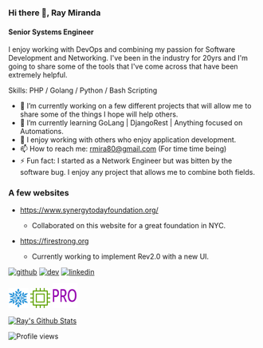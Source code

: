 ### Hi there 👋, Ray Miranda
#### Senior Systems Engineer

I enjoy working with DevOps and combining my passion for Software Development and Networking. I've been in the industry for 20yrs and I'm going to share some of the tools that I've come across that have been extremely helpful.

Skills: PHP / Golang / Python / Bash Scripting

- 🔭 I’m currently working on a few different projects that will allow me to share some of the things I hope will help others. 
- 🌱 I’m currently learning GoLang | DjangoRest | Anything focused on Automations. 
- 👯 I enjoy working with others who enjoy application development. 
- 📫 How to reach me: rmira80@gmail.com (For time time being) 
- ⚡ Fun fact: I started as a Network Engineer but was bitten by the software bug. I enjoy any project that allows me to combine both fields. 

### A few websites

- https://www.synergytodayfoundation.org/
  - Collaborated on this website for a great foundation in NYC.

- https://firestrong.org
  - Currently working to implement Rev2.0 with a new UI.


[<img src='https://cdn.jsdelivr.net/npm/simple-icons@3.0.1/icons/github.svg' alt='github' height='40'>](https://github.com/https://github.com/raymiranda)  [<img src='https://cdn.jsdelivr.net/npm/simple-icons@3.0.1/icons/dev-dot-to.svg' alt='dev' height='40'>](https://dev.to/https://dev.to/raymiranda)  [<img src='https://cdn.jsdelivr.net/npm/simple-icons@3.0.1/icons/linkedin.svg' alt='linkedin' height='40'>](https://www.linkedin.com/in/https://www.linkedin.com/in/raymiranda//)  

<a href='https://archiveprogram.github.com/'><img src='https://raw.githubusercontent.com/acervenky/animated-github-badges/master/assets/acbadge.gif' width='40' height='40'></a> <a href='https://docs.github.com/en/developers'><img src='https://raw.githubusercontent.com/acervenky/animated-github-badges/master/assets/devbadge.gif' width='40' height='40'></a> <a href='https://github.com/pricing'><img src='https://raw.githubusercontent.com/acervenky/animated-github-badges/master/assets/pro.gif' width='50' height='50'></a>

[![Ray's Github Stats](https://github-readme-stats.vercel.app/api?username=raymiranda)](https://github.com/raymiranda/github-readme-stats)

![Profile views](https://gpvc.arturio.dev/raymiranda)

